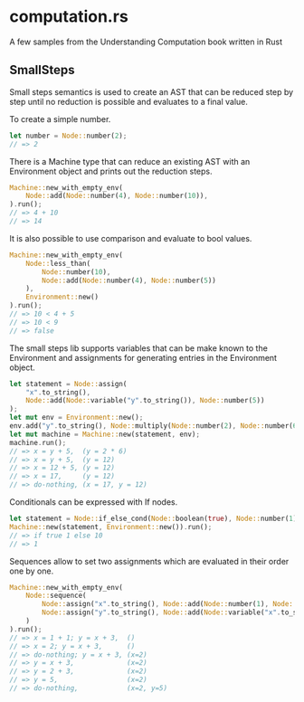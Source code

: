 computation.rs
==============

A few samples from the Understanding Computation book written in Rust

SmallSteps
----------

Small steps semantics is used to create an AST that can be reduced step by step until no reduction is possible and evaluates to a final value.

To create a simple number.

```rust
let number = Node::number(2);
// => 2
```

There is a Machine type that can reduce an existing AST with an Environment object and prints out the reduction steps.

```rust
Machine::new_with_empty_env(
    Node::add(Node::number(4), Node::number(10)),
).run();
// => 4 + 10
// => 14
```

It is also possible to use comparison and evaluate to bool values.

```rust
Machine::new_with_empty_env(
    Node::less_than(
        Node::number(10),
        Node::add(Node::number(4), Node::number(5))
    ),
    Environment::new()
).run();
// => 10 < 4 + 5
// => 10 < 9
// => false
```

The small steps lib supports variables that can be make known to the Environment and assignments for generating entries in the Environment object.

```rust
let statement = Node::assign(
    "x".to_string(),
    Node::add(Node::variable("y".to_string()), Node::number(5))
);
let mut env = Environment::new();
env.add("y".to_string(), Node::multiply(Node::number(2), Node::number(6));
let mut machine = Machine::new(statement, env);
machine.run();
// => x = y + 5,  (y = 2 * 6)
// => x = y + 5,  (y = 12)
// => x = 12 + 5, (y = 12)
// => x = 17,     (y = 12)
// => do-nothing, (x = 17, y = 12)
```

Conditionals can be expressed with If nodes.

```rust
let statement = Node::if_else_cond(Node::boolean(true), Node::number(1), Node::number(10));
Machine::new(statement, Environment::new()).run();
// => if true 1 else 10
// => 1
```

Sequences allow to set two assignments which are evaluated in their order one by one.

```rust
Machine::new_with_empty_env(
    Node::sequence(
        Node::assign("x".to_string(), Node::add(Node::number(1), Node::number(1))),
        Node::assign("y".to_string(), Node::add(Node::variable("x".to_string()), Node::number(3)))
    )
).run();
// => x = 1 + 1; y = x + 3,  ()
// => x = 2; y = x + 3,      ()
// => do-nothing; y = x + 3, (x=2)
// => y = x + 3,             (x=2)
// => y = 2 + 3,             (x=2)
// => y = 5,                 (x=2)
// => do-nothing,            (x=2, y=5)
```
